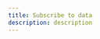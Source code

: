```yaml
---
title: Subscribe to data
description: description
---
```


<inline-fragment platform="ios" src="~/lib/graphqlapi/fragments/ios/subscribe-data.md"></inline-fragment>
<inline-fragment platform="android" src="~/lib/graphqlapi/fragments/android/subscribe-data.md"></inline-fragment>
<inline-fragment platform="js" src="~/lib/graphqlapi/fragments/js/subscribe-data.md"></inline-fragment>
